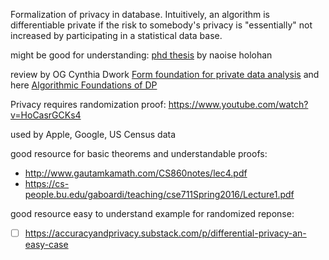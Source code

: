 Formalization of privacy in database. Intuitively, an algorithm is differentiable private if the risk to somebody's privacy is "essentially" not increased by participating in a statistical data base.

might be good for understanding: [phd thesis](https://www.scss.tcd.ie/Doug.Leith/pubs/Naoise_thesis.pdf) by naoise holohan

review by OG Cynthia Dwork [Form foundation for private data analysis](https://www.microsoft.com/en-us/research/wp-content/uploads/2011/01/dwork_cacm.pdf) and here [Algorithmic Foundations of DP](https://www.cis.upenn.edu/~aaroth/Papers/privacybook.pdf) 

Privacy requires randomization proof: https://www.youtube.com/watch?v=HoCasrGCKs4

used by Apple, Google, US Census data

good resource for basic theorems and understandable proofs: 
- http://www.gautamkamath.com/CS860notes/lec4.pdf
- https://cs-people.bu.edu/gaboardi/teaching/cse711Spring2016/Lecture1.pdf

good resource easy to understand example for randomized reponse:
- [ ] https://accuracyandprivacy.substack.com/p/differential-privacy-an-easy-case